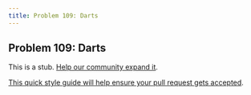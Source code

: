 ```yaml
---
title: Problem 109: Darts
---
```

## Problem 109: Darts

This is a stub. <a href='https://github.com/freecodecamp/guides/tree/master/src/pages/certifications/coding-interview-prep/project-euler/problem-109-darts/index.md' target='_blank' rel='nofollow'>Help our community expand it</a>.

<a href='https://github.com/freecodecamp/guides/blob/master/README.md' target='_blank' rel='nofollow'>This quick style guide will help ensure your pull request gets accepted</a>.

<!-- The article goes here, in GitHub-flavored Markdown. Feel free to add YouTube videos, images, and CodePen/JSBin embeds  -->

